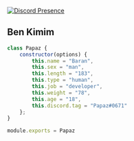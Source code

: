 [![Discord Presence](https://lanyard-profile-readme.vercel.app/api/971898821678350376?hideDiscrim=true)](https://discord.com/users/971898821678350376)

<h2>Ben Kimim</h2>

```js
class Papaz {
    constructor(options) {
        this.name = "Baran",
        this.sex = "man",
        this.length = "183",
        this.type = "human",
        this.job = "developer",
        this.weight = "78",
        this.age = "18",
        this.discord.tag = "Papaz#0671"
    };
}

module.exports = Papaz
```
